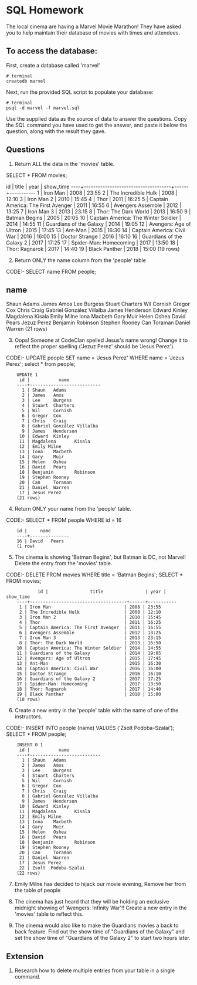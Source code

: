 # SQL Homework

The local cinema are having a Marvel Movie Marathon! They have asked you to help maintain their database of movies with times and attendees.

## To access the database:

First, create a database called 'marvel'

```
# terminal
createdb marvel
```

Next, run the provided SQL script to populate your database:

```
# terminal
psql -d marvel -f marvel.sql
```

Use the supplied data as the source of data to answer the questions. Copy the SQL command you have used to get the answer, and paste it below the question, along with the result they gave.

## Questions

1.  Return ALL the data in the 'movies' table.

SELECT * FROM movies;

id |                title                | year | show_time
----+-------------------------------------+------+-----------
 1 | Iron Man                            | 2008 | 23:55
 2 | The Incredible Hulk                 | 2008 | 12:10
 3 | Iron Man 2                          | 2010 | 15:45
 4 | Thor                                | 2011 | 16:25
 5 | Captain America: The First Avenger  | 2011 | 16:55
 6 | Avengers Assemble                   | 2012 | 13:25
 7 | Iron Man 3                          | 2013 | 23:15
 8 | Thor: The Dark World                | 2013 | 16:50
 9 | Batman Begins                       | 2005 | 20:05
10 | Captain America: The Winter Soldier | 2014 | 14:55
11 | Guardians of the Galaxy             | 2014 | 19:05
12 | Avengers: Age of Ultron             | 2015 | 17:45
13 | Ant-Man                             | 2015 | 16:30
14 | Captain America: Civil War          | 2016 | 16:00
15 | Doctor Strange                      | 2016 | 16:10
16 | Guardians of the Galaxy 2           | 2017 | 17:25
17 | Spider-Man: Homecoming              | 2017 | 13:50
18 | Thor: Ragnarok                      | 2017 | 14:40
19 | Black Panther                       | 2018 | 15:00
(19 rows)



2.  Return ONLY the name column from the 'people' table


CODE:-      SELECT name FROM people;

name            
---------------------------
Shaun   Adams
James   Amos
Lee     Burgess
Stuart  Charters
Wil     Cornish
Gregor  Cox
Chris   Craig
Gabriel González Villalba
James   Henderson
Edward  Kinley
Magdalena       Kisala
Emily Milne
Iona    Macbeth
Gary    Muir
Helen   Oshea
David   Pears
Jezuz   Perez
Benjamin        Robinson
Stephen Rooney
Can     Toraman
Daniel  Warren
(21 rows)




3.  Oops! Someone at CodeClan spelled Jesus's name wrong! Change it to reflect the proper spelling ('Jezuz Perez' should be 'Jesus Perez').

CODE:-  UPDATE people SET name = 'Jesus Perez' WHERE name = 'Jezus  Perez';
        select * from people;

        UPDATE 1
         id |           name            
        ----+---------------------------
          1 | Shaun   Adams
          2 | James   Amos
          3 | Lee     Burgess
          4 | Stuart  Charters
          5 | Wil     Cornish
          6 | Gregor  Cox
          7 | Chris   Craig
          8 | Gabriel González Villalba
          9 | James   Henderson
         10 | Edward  Kinley
         11 | Magdalena       Kisala
         12 | Emily Milne
         13 | Iona    Macbeth
         14 | Gary    Muir
         15 | Helen   Oshea
         16 | David   Pears
         18 | Benjamin        Robinson
         19 | Stephen Rooney
         20 | Can     Toraman
         21 | Daniel  Warren
         17 | Jesus Perez
        (21 rows)




4.  Return ONLY your name from the 'people' table.

CODE:-    SELECT * FROM people WHERE id = 16

        id |     name      
        ----+---------------
        16 | David   Pears
        (1 row)


5.  The cinema is showing 'Batman Begins', but Batman is DC, not Marvel! Delete the entry from the 'movies' table.

CODE:-  DELETE FROM movies WHERE title = 'Batman Begins';
        SELECT * FROM movies;   

                id |                title                | year | show_time
        ----+-------------------------------------+------+-----------
         1 | Iron Man                            | 2008 | 23:55
         2 | The Incredible Hulk                 | 2008 | 12:10
         3 | Iron Man 2                          | 2010 | 15:45
         4 | Thor                                | 2011 | 16:25
         5 | Captain America: The First Avenger  | 2011 | 16:55
         6 | Avengers Assemble                   | 2012 | 13:25
         7 | Iron Man 3                          | 2013 | 23:15
         8 | Thor: The Dark World                | 2013 | 16:50
        10 | Captain America: The Winter Soldier | 2014 | 14:55
        11 | Guardians of the Galaxy             | 2014 | 19:05
        12 | Avengers: Age of Ultron             | 2015 | 17:45
        13 | Ant-Man                             | 2015 | 16:30
        14 | Captain America: Civil War          | 2016 | 16:00
        15 | Doctor Strange                      | 2016 | 16:10
        16 | Guardians of the Galaxy 2           | 2017 | 17:25
        17 | Spider-Man: Homecoming              | 2017 | 13:50
        18 | Thor: Ragnarok                      | 2017 | 14:40
        19 | Black Panther                       | 2018 | 15:00
        (18 rows)

6.  Create a new entry in the 'people' table with the name of one of the instructors.

CODE:-  INSERT INTO people (name) VALUES ('Zsolt  Podoba-Szalai');
        SELECT * FROM people;


        INSERT 0 1
         id |           name            
        ----+---------------------------
          1 | Shaun   Adams
          2 | James   Amos
          3 | Lee     Burgess
          4 | Stuart  Charters
          5 | Wil     Cornish
          6 | Gregor  Cox
          7 | Chris   Craig
          8 | Gabriel González Villalba
          9 | James   Henderson
         10 | Edward  Kinley
         11 | Magdalena       Kisala
         12 | Emily Milne
         13 | Iona    Macbeth
         14 | Gary    Muir
         15 | Helen   Oshea
         16 | David   Pears
         18 | Benjamin        Robinson
         19 | Stephen Rooney
         20 | Can     Toraman
         21 | Daniel  Warren
         17 | Jesus Perez
         22 | Zsolt  Podoba-Szalai
        (22 rows)

7.  Emily Milne has decided to hijack our movie evening, Remove her from the table of people


8.  The cinema has just heard that they will be holding an exclusive midnight showing of 'Avengers: Infinity War'!! Create a new entry in the 'movies' table to reflect this.


9.  The cinema would also like to make the Guardians movies a back to back feature. Find out the show time of "Guardians of the Galaxy" and set the show time of "Guardians of the Galaxy 2" to start two hours later.



## Extension


1.  Research how to delete multiple entries from your table in a single command.
